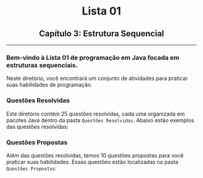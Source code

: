 <h1 align="center">Lista 01</h1>
<h2 align="center">Capítulo 3: Estrutura Sequencial</h2>
<hr>

### Bem-vindo à **Lista 01** de programação em Java focada em estruturas sequenciais.

Neste diretório, você encontrará um conjunto de atividades para praticar suas habilidades de programação.

### Questões Resolvidas

Este diretório contém 25 questões resolvidas, cada uma organizada em pacotes Java dentro da pasta `Questões Resolvidas`. Abaixo estão exemplos das questões resolvidas:

### Questões Propostas

Além das questões resolvidas, temos 10 questões propostas para você praticar suas habilidades. Essas questões estão localizadas na pasta `Questões Propostas`:

